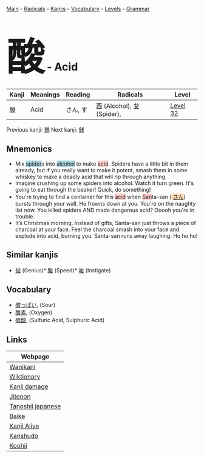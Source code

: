 <style> bigfont {font-size: 100px}</style>
[Main](../README.md) -
[Radicals](../radicals.md) -
[Kanjis](../kanjis.md) -
[Vocabulary](../vocabulary.md) -
[Levels](../levels.md) -
[Grammar](../grammar.md)
# <bigfont> 酸</bigfont> - Acid 

| Kanji | Meanings | Reading | Radicals | Level |
| --- | --- | --- | --- | --- |
| 酸 | Acid | さん, す | [酉](../radicals/酉.md) (Alcohol), [夋](../radicals/夋.md) (Spider),  | [Level 32](../levels/wk_level32.md) |

Previous kanji: [賛](賛.md) Next kanji: [銭](銭.md) 

## Mnemonics
 * Mix <span style="background-color:#ADD8E6"> spider</span>s into <span style="background-color:#ADD8E6"> alcohol</span> to make <span style="background-color:#ffcccb"> acid</span>. Spiders have a little bit in them already, but if you really want to make it potent, smash them in some whiskey to make a deadly acid that will rip through anything.
* Imagine crushing up some spiders into alcohol. Watch it turn green. It's going to eat through the beaker! Quick, do something!
* You're trying to find a container for this <span style="background-color:#ffcccb"> acid</span> when <span style="background-color:#ffcccb"> San</span>ta-san (<span style="background-color:#fed8b1"> [さん](https://jisho.org/search/さん)</span>) bursts through your wall. He frowns down at you. You're on the naughty list now. You killed spiders AND made dangerous acid? Ooooh you're in trouble.
* It’s Christmas morning. Instead of gifts, Santa-san just throws a piece of charcoal at your face. Feel the charcoal smash into your face and explode into acid, burning you. Santa-san runs away laughing. Ho ho ho!


## Similar kanjis
 * [俊](俊.md) (Genius)* [駿](駿.md) (Speed)* [唆](唆.md) (Instigate)


## Vocabulary
 * [酸っぱい](../vocabulary/酸.md), (Sour)
* [酸素](../vocabulary/酸.md), (Oxygen)
* [硫酸](../vocabulary/酸.md), (Sulfuric Acid, Sulphuric Acid)



## Links 

| Webpage |
| --- |
| [Wanikani          ](https://www.wanikani.com/kanji/酸) |
| [Wiktionary        ](https://en.wiktionary.org/wiki/酸) |
| [Kanji damage      ](http://www.kanjidamage.com/kanji/search?utf8=✓&q=酸) |
| [Jitenon           ](https://jitenon.com/kanji/酸) |
| [Tanoshii japanese ](https://www.tanoshiijapanese.com/dictionary/kanji.cfm?k=酸) |
| [Baike             ](https://baike.baidu.com/item/酸) |
| [Kanji Alive       ](https://app.kanjialive.com/酸) |
| [Kanshudo          ](https://www.kanshudo.com/searchmn?q=酸) |
| [Koohii            ](https://kanji.koohii.com/study/kanji/酸) |
